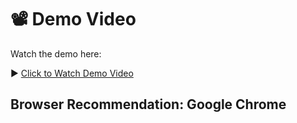 # 📽️ Demo Video

Watch the demo here:

▶️ [Click to Watch Demo Video](https://drive.google.com/file/d/1qhBogJjk7W0tLst4DvbKmnf2tC_opVIW/view?usp=sharing)

## Browser Recommendation: Google Chrome

